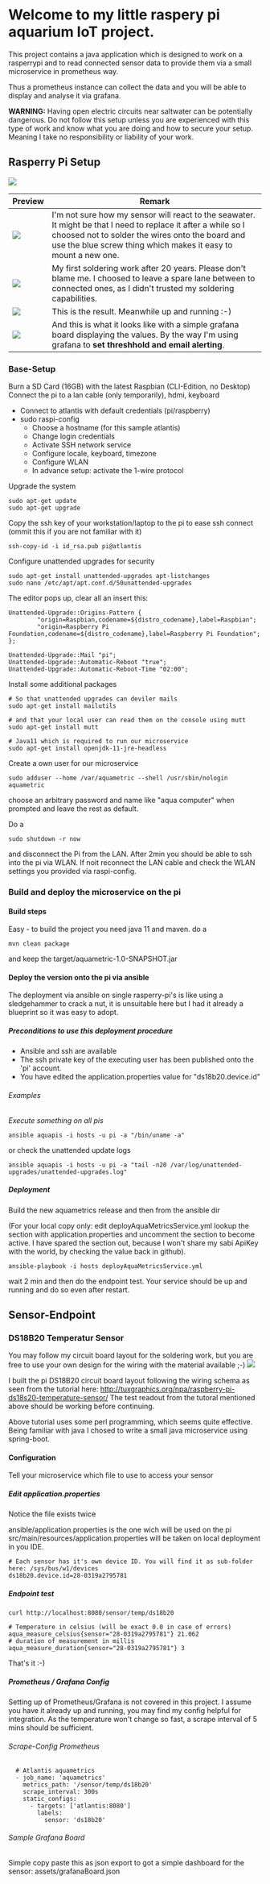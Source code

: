 # Welcome to my little raspery pi aquarium IoT project.

This project contains a java application which 
is designed to work on a rasperrypi and to read 
connected sensor data to provide them via a small
microservice in prometheus way.

Thus a prometheus instance can collect the data and you
will be able to display and analyse it via grafana.

**WARNING:** Having open electric circuits near saltwater can be potentially dangerous. Do not follow this setup unless you are experienced with this type
of work and know what you are doing and how to secure your setup. Meaning I take no responsibility or liability of your work.

## Rasperry Pi Setup

![](https://raw.githubusercontent.com/StefanSchubert/aquarium_IoT/main/assets/Components.png)


| Preview | Remark |
|---|---|
| ![](https://raw.githubusercontent.com/StefanSchubert/aquarium_IoT/main/assets/Board_Top.png) | I'm not sure how my sensor will react to the seawater. It might be that I need to replace it after a while so I choosed not to solder the wires onto the board and use the blue screw thing which makes it easy to mount a new one. |
| ![](https://raw.githubusercontent.com/StefanSchubert/aquarium_IoT/main/assets/Board_Bottom.png) | My first soldering work after 20 years. Please don't blame me. I choosed to leave a spare lane between to connected ones, as I didn't trusted my soldering capabilities.|
| ![](https://raw.githubusercontent.com/StefanSchubert/aquarium_IoT/main/assets/Finished.png) | This is the result. Meanwhile up and running :-) |
| ![](https://raw.githubusercontent.com/StefanSchubert/aquarium_IoT/main/assets/grafanaBoard.png) | And this is what it looks like with a simple grafana board displaying the values. By the way I'm using grafana to **set threshhold and email alerting**. | 


### Base-Setup

Burn a SD Card (16GB) with the latest Raspbian (CLI-Edition, no Desktop)
Connect the pi to a lan cable (only temporarily), hdmi, keyboard

* Connect to atlantis with default credentials (pi/raspberry)
* sudo raspi-config
    * Choose a hostname (for this sample atlantis)
    * Change login credentials
    * Activate SSH network service
    * Configure locale, keyboard, timezone 
    * Configure WLAN
    * In advance setup: activate the 1-wire protocol
    
Upgrade the system 

    sudo apt-get update
    sudo apt-get upgrade

Copy the ssh key of your workstation/laptop to the pi to ease ssh connect
(ommit this if you are not familiar with it)

    ssh-copy-id -i id_rsa.pub pi@atlantis

Configure unattended upgrades for security

    sudo apt-get install unattended-upgrades apt-listchanges
    sudo nano /etc/apt/apt.conf.d/50unattended-upgrades

The editor pops up, clear all an insert this:

    Unattended-Upgrade::Origins-Pattern {
            "origin=Raspbian,codename=${distro_codename},label=Raspbian";
            "origin=Raspberry Pi Foundation,codename=${distro_codename},label=Raspberry Pi Foundation";
    };
       
    Unattended-Upgrade::Mail "pi";
    Unattended-Upgrade::Automatic-Reboot "true"; 
    Unattended-Upgrade::Automatic-Reboot-Time "02:00";

Install some additional packages

    # So that unattended upgrades can deviler mails
    sudo apt-get install mailutils
      
    # and that your local user can read them on the console using mutt
    sudo apt-get install mutt
     
    # Java11 which is required to run our microservice
    sudo apt-get install openjdk-11-jre-headless

Create a own user for our microservice

    sudo adduser --home /var/aquametric --shell /usr/sbin/nologin aquametric

choose an arbitrary password and name like "aqua computer" when prompted and leave the rest as default.

Do a 

    sudo shutdown -r now
    
and disconnect the Pi from the LAN. 
After 2min you should be able to ssh into the pi via WLAN.
If noit reconnect the LAN cable and check the WLAN settings
you provided via raspi-config.

### Build and deploy the microservice on the pi

#### Build steps

Easy - to build the project you need java 11 and maven.
do a 

    mvn clean package 

and keep the target/aquametric-1.0-SNAPSHOT.jar

#### Deploy the version onto the pi via ansible

The deployment via ansible on single rasperry-pi's is like using a sledgehammer to crack a nut,
it is unsuitable here but I had it already a blueprint so it was easy to adopt.

##### Preconditions to use this deployment procedure

* Ansible and ssh are available
* The ssh private key of the executing user has been published onto the 'pi' account.
* You have edited the application.properties value for "ds18b20.device.id"

###### Examples

_Execute something on all pis_

	ansible aquapis -i hosts -u pi -a "/bin/uname -a"

or check the unattended update logs

	ansible aquapis -i hosts -u pi -a "tail -n20 /var/log/unattended-upgrades/unattended-upgrades.log"


##### Deployment

Build the new aquametrics release and then from the ansible dir

(For your local copy only: edit deployAquaMetricsService.yml lookup the section with application.properties
and uncomment the section to become active. I have spared the section out, because I won't share
my sabi ApiKey with the world, by checking the value back in github).

    ansible-playbook -i hosts deployAquaMetricsService.yml

wait 2 min and then do the endpoint test. Your service should be up and running and
do so even after restart.

## Sensor-Endpoint

### DS18B20 Temperatur Sensor

You may follow my circuit board layout for the soldering work,
but you are free to use your own design for the wiring with
the material available ;-)
![](https://raw.githubusercontent.com/StefanSchubert/aquarium_IoT/main/assets/DS18B20CircuitBoardLayout.png)

I built the pi DS18B20 circuit board layout following 
the wiring schema as seen from the tutorial here: http://tuxgraphics.org/npa/raspberry-pi-ds18s20-temperature-sensor/
The test readout from the tutoral mentioned above should be working before continuing.

Above tutorial uses some perl programming, which seems quite effective.
Being familiar with java I chosed to write a small java microservice
using spring-boot.  

#### Configuration

Tell your microservice which file to use to access your sensor

##### Edit application.properties

Notice the file exists twice

ansible/application.properties is the one wich will be used on the pi 
src/main/resources/application.properties will be taken on local deployment in you IDE.

    # Each sensor has it's own device ID. You will find it as sub-folder here: /sys/bus/w1/devices
    ds18b20.device.id=28-0319a2795781

##### Endpoint test 

    curl http://localhost:8080/sensor/temp/ds18b20
    
    # Temperature in celsius (will be exact 0.0 in case of errors)
    aqua_measure_celsius{sensor="28-0319a2795781"} 21.062
    # duration of measurement in millis
    aqua_measure_duration{sensor="28-0319a2795781"} 3

That's it :-) 

##### Prometheus / Grafana Config

Setting up of Prometheus/Grafana is not covered in this project. I assume you have
it already up and running, you may find my config helpful for integration.
As the temperature won't change so fast, a scrape interval of
5 mins should be sufficient.

###### Scrape-Config Prometheus

      # Atlantis aquametrics
      - job_name: 'aquametrics'
        metrics_path: '/sensor/temp/ds18b20'
        scrape_interval: 300s
        static_configs:
          - targets: ['atlantis:8080']
            labels:
              sensor: 'ds18b20'

###### Sample Grafana Board

Simple copy paste this as json export to got a simple dashboard 
for the sensor: assets/grafanaBoard.json

 



